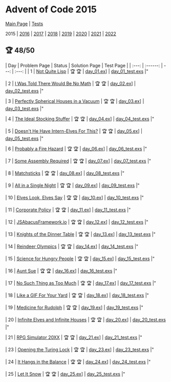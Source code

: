 # Advent of Code 2015

[Main Page](https://adventofcode.com/2015) | [Tests](/test/2015)

2015 | [2016](/lib/2016) | [2017](/lib/2017) | [2018](/lib/2018) | [2019](/lib/2019) | [2020](/lib/2020) | [2021](/lib/2021) | [2022](/lib/2022)


## :trophy: 48/50

| Day | Problem Page | Status | Solution Page | Test Page |
| :---: | :------: | ---: | :---: |
| 1 | [Not Quite Lisp](https://adventofcode.com/2015/day/1) | :trophy: :trophy: | [day_01.ex](/lib/2015/day_01.ex)] | [day_01_test.exs](/test/2015/day_01_test.exs) |"

| 2 | [I Was Told There Would Be No Math](https://adventofcode.com/2015/day/2) | :trophy: :trophy: | [day_02.ex](/lib/2015/day_02.ex)] | [day_02_test.exs](/test/2015/day_02_test.exs) |"

| 3 | [Perfectly Spherical Houses in a Vacuum](https://adventofcode.com/2015/day/3) | :trophy: :trophy: | [day_03.ex](/lib/2015/day_03.ex)] | [day_03_test.exs](/test/2015/day_03_test.exs) |"

| 4 | [The Ideal Stocking Stuffer](https://adventofcode.com/2015/day/4) | :trophy: :trophy: | [day_04.ex](/lib/2015/day_04.ex)] | [day_04_test.exs](/test/2015/day_04_test.exs) |"

| 5 | [Doesn't He Have Intern-Elves For This?](https://adventofcode.com/2015/day/5) | :trophy: :trophy: | [day_05.ex](/lib/2015/day_05.ex)] | [day_05_test.exs](/test/2015/day_05_test.exs) |"

| 6 | [Probably a Fire Hazard](https://adventofcode.com/2015/day/6) | :trophy: :trophy: | [day_06.ex](/lib/2015/day_06.ex)] | [day_06_test.exs](/test/2015/day_06_test.exs) |"

| 7 | [Some Assembly Required](https://adventofcode.com/2015/day/7) | :trophy: :trophy: | [day_07.ex](/lib/2015/day_07.ex)] | [day_07_test.exs](/test/2015/day_07_test.exs) |"

| 8 | [Matchsticks](https://adventofcode.com/2015/day/8) | :trophy: :trophy: | [day_08.ex](/lib/2015/day_08.ex)] | [day_08_test.exs](/test/2015/day_08_test.exs) |"

| 9 | [All in a Single Night](https://adventofcode.com/2015/day/9) | :trophy: :trophy: | [day_09.ex](/lib/2015/day_09.ex)] | [day_09_test.exs](/test/2015/day_09_test.exs) |"

| 10 | [Elves Look, Elves Say](https://adventofcode.com/2015/day/10) | :trophy: :trophy: | [day_10.ex](/lib/2015/day_10.ex)] | [day_10_test.exs](/test/2015/day_10_test.exs) |"

| 11 | [Corporate Policy](https://adventofcode.com/2015/day/11) | :trophy: :trophy: | [day_11.ex](/lib/2015/day_11.ex)] | [day_11_test.exs](/test/2015/day_11_test.exs) |"

| 12 | [JSAbacusFramework.io](https://adventofcode.com/2015/day/12) | :trophy: :trophy: | [day_12.ex](/lib/2015/day_12.ex)] | [day_12_test.exs](/test/2015/day_12_test.exs) |"

| 13 | [Knights of the Dinner Table](https://adventofcode.com/2015/day/13) | :trophy: :trophy: | [day_13.ex](/lib/2015/day_13.ex)] | [day_13_test.exs](/test/2015/day_13_test.exs) |"

| 14 | [Reindeer Olympics](https://adventofcode.com/2015/day/14) | :trophy: :trophy: | [day_14.ex](/lib/2015/day_14.ex)] | [day_14_test.exs](/test/2015/day_14_test.exs) |"

| 15 | [Science for Hungry People](https://adventofcode.com/2015/day/15) | :trophy: :trophy: | [day_15.ex](/lib/2015/day_15.ex)] | [day_15_test.exs](/test/2015/day_15_test.exs) |"

| 16 | [Aunt Sue](https://adventofcode.com/2015/day/16) | :trophy: :trophy: | [day_16.ex](/lib/2015/day_16.ex)] | [day_16_test.exs](/test/2015/day_16_test.exs) |"

| 17 | [No Such Thing as Too Much](https://adventofcode.com/2015/day/17) | :trophy: :trophy: | [day_17.ex](/lib/2015/day_17.ex)] | [day_17_test.exs](/test/2015/day_17_test.exs) |"

| 18 | [Like a GIF For Your Yard](https://adventofcode.com/2015/day/18) | :trophy: :trophy: | [day_18.ex](/lib/2015/day_18.ex)] | [day_18_test.exs](/test/2015/day_18_test.exs) |"

| 19 | [Medicine for Rudolph](https://adventofcode.com/2015/day/19) | :trophy: :trophy: | [day_19.ex](/lib/2015/day_19.ex)] | [day_19_test.exs](/test/2015/day_19_test.exs) |"

| 20 | [Infinite Elves and Infinite Houses](https://adventofcode.com/2015/day/20) | :trophy: :trophy: | [day_20.ex](/lib/2015/day_20.ex)] | [day_20_test.exs](/test/2015/day_20_test.exs) |"

| 21 | [RPG Simulator 20XX](https://adventofcode.com/2015/day/21) | :trophy: :trophy: | [day_21.ex](/lib/2015/day_21.ex)] | [day_21_test.exs](/test/2015/day_21_test.exs) |"

| 23 | [Opening the Turing Lock](https://adventofcode.com/2015/day/23) | :trophy: :trophy: | [day_23.ex](/lib/2015/day_23.ex)] | [day_23_test.exs](/test/2015/day_23_test.exs) |"

| 24 | [It Hangs in the Balance](https://adventofcode.com/2015/day/24) | :trophy: :trophy: | [day_24.ex](/lib/2015/day_24.ex)] | [day_24_test.exs](/test/2015/day_24_test.exs) |"

| 25 | [Let It Snow](https://adventofcode.com/2015/day/25) | :trophy: :trophy: | [day_25.ex](/lib/2015/day_25.ex)] | [day_25_test.exs](/test/2015/day_25_test.exs) |"

